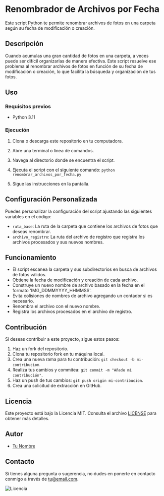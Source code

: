 # Renombrador de Archivos por Fecha

Este script Python te permite renombrar archivos de fotos en una carpeta según su fecha de modificación o creación.

## Descripción

Cuando acumulas una gran cantidad de fotos en una carpeta, a veces puede ser difícil organizarlas de manera efectiva. Este script resuelve ese problema al renombrar archivos de fotos en función de su fecha de modificación o creación, lo que facilita la búsqueda y organización de tus fotos.

## Uso

### Requisitos previos

- Python 3.11

### Ejecución

1. Clona o descarga este repositorio en tu computadora.
2. Abre una terminal o línea de comandos.
3. Navega al directorio donde se encuentra el script.
4. Ejecuta el script con el siguiente comando: `python renombrar_archivos_por_fecha.py`

5. Sigue las instrucciones en la pantalla.

## Configuración Personalizada

Puedes personalizar la configuración del script ajustando las siguientes variables en el código:

- `ruta_base`: La ruta de la carpeta que contiene los archivos de fotos que deseas renombrar.
- `archivo_registro`: La ruta del archivo de registro que registra los archivos procesados y sus nuevos nombres.

## Funcionamiento

- El script escanea la carpeta y sus subdirectorios en busca de archivos de fotos válidos.
- Obtiene la fecha de modificación y creación de cada archivo.
- Construye un nuevo nombre de archivo basado en la fecha en el formato 'IMG_DDMMYYYY_HHMMSS'.
- Evita colisiones de nombres de archivo agregando un contador si es necesario.
- Renombra el archivo con el nuevo nombre.
- Registra los archivos procesados en el archivo de registro.

## Contribución

Si deseas contribuir a este proyecto, sigue estos pasos:

1. Haz un fork del repositorio.
2. Clona tu repositorio fork en tu máquina local.
3. Crea una nueva rama para tu contribución: `git checkout -b mi-contribucion`.
4. Realiza tus cambios y commitea: `git commit -m "Añade mi contribución"`.
5. Haz un push de tus cambios: `git push origin mi-contribucion`.
6. Crea una solicitud de extracción en GitHub.

## Licencia

Este proyecto está bajo la Licencia MIT. Consulta el archivo [LICENSE](LICENSE) para obtener más detalles.

## Autor

- [Tu Nombre](https://github.com/tu-usuario)

## Contacto

Si tienes alguna pregunta o sugerencia, no dudes en ponerte en contacto conmigo a través de [tu@email.com](mailto:tu@email.com).

![Licencia](https://img.shields.io/github/license/tu-usuario/tu-repositorio)


